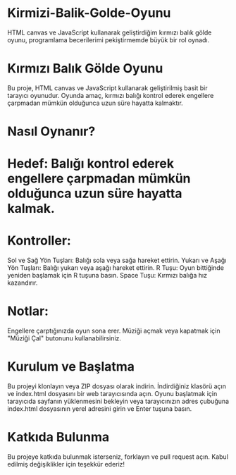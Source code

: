 # Kirmizi-Balik-Golde-Oyunu
HTML canvas ve JavaScript kullanarak geliştirdiğim kırmızı balık gölde oyunu, programlama becerilerimi pekiştirmemde büyük bir rol oynadı.

# Kırmızı Balık Gölde Oyunu
Bu proje, HTML canvas ve JavaScript kullanarak geliştirilmiş basit bir tarayıcı oyunudur. Oyunda amaç, kırmızı balığı kontrol ederek engellere çarpmadan mümkün olduğunca uzun süre hayatta kalmaktır.

# Nasıl Oynanır?
# Hedef: Balığı kontrol ederek engellere çarpmadan mümkün olduğunca uzun süre hayatta kalmak.
# Kontroller:
Sol ve Sağ Yön Tuşları: Balığı sola veya sağa hareket ettirin.
Yukarı ve Aşağı Yön Tuşları: Balığı yukarı veya aşağı hareket ettirin.
R Tuşu: Oyun bittiğinde yeniden başlamak için R tuşuna basın.
Space Tuşu: Kırmızı balığa hız kazandırır.
# Notlar:
Engellere çarptığınızda oyun sona erer.
Müziği açmak veya kapatmak için "Müziği Çal" butonunu kullanabilirsiniz.
# Kurulum ve Başlatma
Bu projeyi klonlayın veya ZIP dosyası olarak indirin.
İndirdiğiniz klasörü açın ve index.html dosyasını bir web tarayıcısında açın.
Oyunu başlatmak için tarayıcıda sayfanın yüklenmesini bekleyin veya tarayıcınızın adres çubuğuna index.html dosyasının yerel adresini girin ve Enter tuşuna basın.
# Katkıda Bulunma
Bu projeye katkıda bulunmak isterseniz, forklayın ve pull request açın. Kabul edilmiş değişiklikler için teşekkür ederiz!
